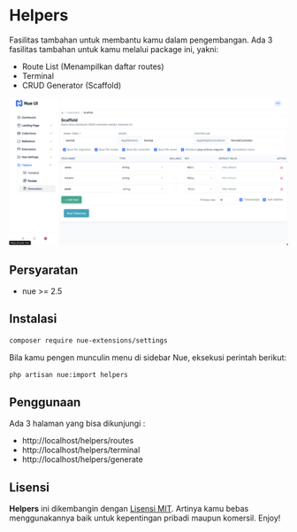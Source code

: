 Helpers
======

Fasilitas tambahan untuk membantu kamu dalam pengembangan. Ada 3 fasilitas tambahan untuk kamu melalui package ini, yakni:
- Route List (Menampilkan daftar routes)
- Terminal
- CRUD Generator (Scaffold)

![ss-generator](https://raw.githubusercontent.com/novay/imagehost/master/github/nue-generator.png)

## Persyaratan

* nue >= 2.5

## Instalasi

```bash
composer require nue-extensions/settings
```

Bila kamu pengen munculin menu di sidebar Nue, eksekusi perintah berikut:
```bash
php artisan nue:import helpers
```

## Penggunaan

Ada 3 halaman yang bisa dikunjungi :
- http://localhost/helpers/routes
- http://localhost/helpers/terminal
- http://localhost/helpers/generate

## Lisensi

**Helpers** ini dikembangin dengan [Lisensi MIT](LICENSE.md). Artinya kamu bebas menggunakannya baik untuk kepentingan pribadi maupun komersil. Enjoy!